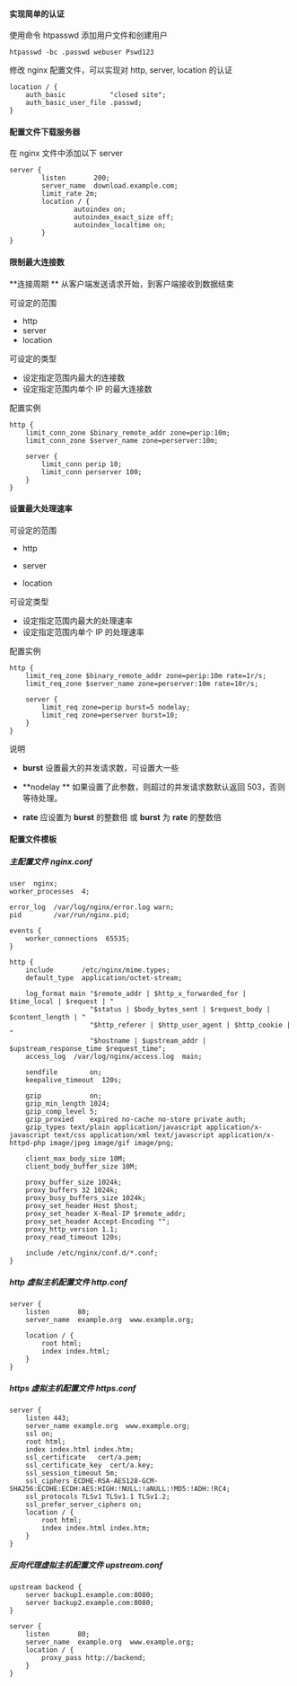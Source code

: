 #### 实现简单的认证

使用命令 htpasswd 添加用户文件和创建用户

```
htpasswd -bc .passwd webuser Pswd123
```

修改 nginx 配置文件，可以实现对 http, server, location 的认证

```
location / {
    auth_basic           "closed site";
    auth_basic_user_file .passwd;
}
```



#### 配置文件下载服务器

在 nginx 文件中添加以下 server

```
server {
        listen       200;
        server_name  download.example.com;
		limit_rate 2m;
        location / {
                autoindex on;
                autoindex_exact_size off;
                autoindex_localtime on;
        }
}
```



#### 限制最大连接数

**连接周期 ** 从客户端发送请求开始，到客户端接收到数据结束

可设定的范围

- http
- server
- location

可设定的类型

- 设定指定范围内最大的连接数
- 设定指定范围内单个 IP 的最大连接数

配置实例

```
http {
    limit_conn_zone $binary_remote_addr zone=perip:10m;
	limit_conn_zone $server_name zone=perserver:10m;

	server {
        limit_conn perip 10;
        limit_conn perserver 100;
	}
}
```



#### 设置最大处理速率

可设定的范围

- http

- server

- location

可设定类型

- 设定指定范围内最大的处理速率
- 设定指定范围内单个 IP 的处理速率

配置实例

```
http {
    limit_req_zone $binary_remote_addr zone=perip:10m rate=1r/s;
	limit_req_zone $server_name zone=perserver:10m rate=10r/s;

    server {
        limit_req zone=perip burst=5 nodelay;
        limit_req zone=perserver burst=10;
    }
}     
```

说明

- **burst** 设置最大的并发请求数，可设置大一些

- **nodelay ** 如果设置了此参数，则超过的并发请求数默认返回 503，否则等待处理。
- **rate** 应设置为 **burst** 的整数倍 或 **burst** 为 **rate** 的整数倍



#### 配置文件模板

##### 主配置文件 nginx.conf

```
user  nginx;
worker_processes  4;

error_log  /var/log/nginx/error.log warn;
pid        /var/run/nginx.pid;

events {
    worker_connections  65535;
}

http {
    include       /etc/nginx/mime.types;
    default_type  application/octet-stream;

    log_format main "$remote_addr | $http_x_forwarded_for | $time_local | $request | "
                    "$status | $body_bytes_sent | $request_body | $content_length | "
                    "$http_referer | $http_user_agent | $http_cookie | "
                    "$hostname | $upstream_addr | $upstream_response_time $request_time";  
    access_log  /var/log/nginx/access.log  main;

    sendfile        on;
    keepalive_timeout  120s;

    gzip            on;
    gzip_min_length 1024;
    gzip_comp_level 5;
    gzip_proxied    expired no-cache no-store private auth;
    gzip_types text/plain application/javascript application/x-javascript text/css application/xml text/javascript application/x-httpd-php image/jpeg image/gif image/png;

    client_max_body_size 10M;
    client_body_buffer_size 10M;

    proxy_buffer_size 1024k;
    proxy_buffers 32 1024k;
    proxy_busy_buffers_size 1024k;
    proxy_set_header Host $host;
	proxy_set_header X-Real-IP $remote_addr;
	proxy_set_header Accept-Encoding "";
	proxy_http_version 1.1;
	proxy_read_timeout 120s;

    include /etc/nginx/conf.d/*.conf;
}
```

##### http 虚拟主机配置文件 http.conf

```
server {
    listen       80;
    server_name  example.org  www.example.org;
    
    location / {
    	root html;
    	index index.html;
    }
}
```

##### https 虚拟主机配置文件 https.conf

```
server {
    listen 443;
    server_name example.org  www.example.org;
    ssl on;
    root html;
    index index.html index.htm;
    ssl_certificate   cert/a.pem;
    ssl_certificate_key  cert/a.key;
    ssl_session_timeout 5m;
    ssl_ciphers ECDHE-RSA-AES128-GCM-SHA256:ECDHE:ECDH:AES:HIGH:!NULL:!aNULL:!MD5:!ADH:!RC4;
    ssl_protocols TLSv1 TLSv1.1 TLSv1.2;
    ssl_prefer_server_ciphers on;
    location / {
        root html;
        index index.html index.htm;
    }
}
```

##### 反向代理虚拟主机配置文件 upstream.conf

```
upstream backend {
    server backup1.example.com:8080;
    server backup2.example.com:8080;
}

server {
	listen       80;
    server_name  example.org  www.example.org;
    location / {
        proxy_pass http://backend;
    }
}
```


